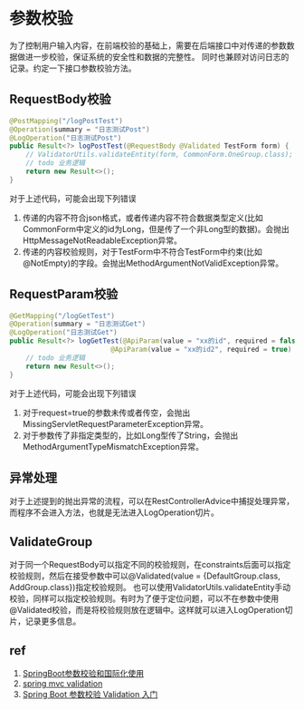 # 参数校验
为了控制用户输入内容，在前端校验的基础上，需要在后端接口中对传递的参数数据做进一步校验，保证系统的安全性和数据的完整性。
同时也兼顾对访问日志的记录。约定一下接口参数校验方法。

## RequestBody校验
```java
@PostMapping("/logPostTest")
@Operation(summary = "日志测试Post")
@LogOperation("日志测试Post")
public Result<?> logPostTest(@RequestBody @Validated TestForm form) {
    // ValidatorUtils.validateEntity(form, CommonForm.OneGroup.class);
    // todo 业务逻辑
    return new Result<>();
}
```
对于上述代码，可能会出现下列错误
1. 传递的内容不符合json格式，或者传递内容不符合数据类型定义(比如CommonForm中定义的id为Long，但是传了一个非Long型的数据)。会抛出HttpMessageNotReadableException异常。
2. 传递的内容校验规则，对于TestForm中不符合TestForm中约束(比如@NotEmpty)的字段。会抛出MethodArgumentNotValidException异常。

## RequestParam校验
```java
@GetMapping("/logGetTest")
@Operation(summary = "日志测试Get")
@LogOperation("日志测试Get")
public Result<?> logGetTest(@ApiParam(value = "xx的id", required = false) @Max(value = 10, message = "不允许超过10") @RequestParam Long id1,
                         @ApiParam(value = "xx的id2", required = true) @NotNull(message = "{pid.require}") @RequestParam(required = false) Long id2) {
    // todo 业务逻辑
    return new Result<>();
}
```
对于上述代码，可能会出现下列错误
1. 对于request=true的参数未传或者传空，会抛出MissingServletRequestParameterException异常。
2. 对于参数传了非指定类型的，比如Long型传了String，会抛出MethodArgumentTypeMismatchException异常。

## 异常处理
对于上述提到的抛出异常的流程，可以在RestControllerAdvice中捕捉处理异常，而程序不会进入方法，也就是无法进入LogOperation切片。

## ValidateGroup
对于同一个RequestBody可以指定不同的校验规则，在constraints后面可以指定校验规则，然后在接受参数中可以@Validated(value = {DefaultGroup.class, AddGroup.class})指定校验规则。
也可以使用ValidatorUtils.validateEntity手动校验，同样可以指定校验规则。有时为了便于定位问题，可以不在参数中使用@Validated校验，而是将校验规则放在逻辑中。这样就可以进入LogOperation切片，记录更多信息。

## ref
1. [SpringBoot参数校验和国际化使用](https://www.jianshu.com/p/46eda1f96abe) 
2. [spring mvc validation](https://www.jianshu.com/p/bcc5a3c86480) 
3. [Spring Boot 参数校验 Validation 入门](https://mp.weixin.qq.com/s/s7ATY6FMcWnAFfFqDEAohg)

